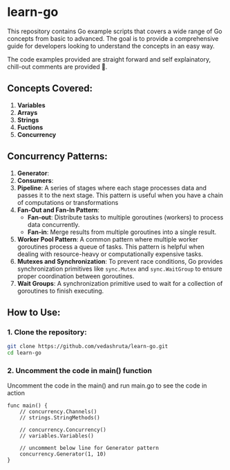 # learn-go

This repository contains Go example scripts that covers a wide range of Go concepts from basic to advanced. The goal is to provide a comprehensive guide for developers looking to understand the concepts in an easy way.

The code examples provided are straight forward and self explainatory, chill-out comments are provided 🥵.

## Concepts Covered:
1. **Variables**
2. **Arrays**
3. **Strings**
4. **Fuctions**
5. **Concurrency**


## Concurrency Patterns:
1. **Generator**:
2. **Consumers**:
3. **Pipeline**: A series of stages where each stage processes data and passes it to the next stage. This pattern is useful when you have a chain of computations or transformations
4. **Fan-Out and Fan-In Pattern**: 
   - **Fan-out**: Distribute tasks to multiple goroutines (workers) to process data concurrently.
   - **Fan-in**: Merge results from multiple goroutines into a single result.
5. **Worker Pool Pattern**: A common pattern where multiple worker goroutines process a queue of tasks. This pattern is helpful when dealing with resource-heavy or computationally expensive tasks.
6. **Mutexes and Synchronization**: To prevent race conditions, Go provides synchronization primitives like `sync.Mutex` and `sync.WaitGroup` to ensure proper coordination between goroutines.
7. **Wait Groups**: A synchronization primitive used to wait for a collection of goroutines to finish executing.

## How to Use:

### 1. Clone the repository:

```bash
git clone https://github.com/vedashruta/learn-go.git
cd learn-go
```
### 2. Uncomment the code in main() function
Uncomment the code in the main() and run main.go to see the code in action
```
func main() {
	// concurrency.Channels()
	// strings.StringMethods()

	// concurrency.Concurrency()
	// variables.Variables()

	// uncomment below line for Generator pattern
	concurrency.Generator(1, 10)
}
```